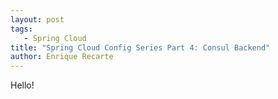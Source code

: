 ```yaml
---
layout: post
tags: 
   - Spring Cloud
title: "Spring Cloud Config Series Part 4: Consul Backend"
author: Enrique Recarte
---
```


Hello!
